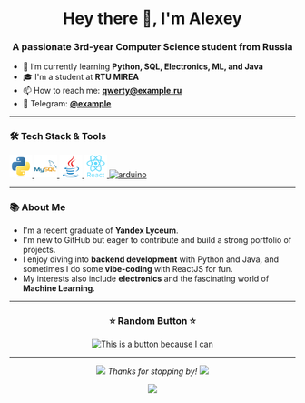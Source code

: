 <h1 align="center">Hey there 👋, I'm Alexey</h1>
<h3 align="center">A passionate 3rd-year Computer Science student from Russia</h3>

- 🌱 I’m currently learning **Python, SQL, Electronics, ML, and Java**
- 🎓 I'm a student at **RTU MIREA**
- 📫 How to reach me: **qwerty@example.ru**
- 📱 Telegram: [**@example**](https://t.me/example)

---

### 🛠️ Tech Stack & Tools

<p align="left">
<!-- Python -->
<a href="https://www.python.org" target="_blank" rel="noreferrer"> <img src="https://raw.githubusercontent.com/devicons/devicon/master/icons/python/python-original.svg" alt="python" width="40" height="40"/> </a>
<!-- SQL -->
<a href="https://www.mysql.com/" target="_blank" rel="noreferrer"> <img src="https://raw.githubusercontent.com/devicons/devicon/master/icons/mysql/mysql-original-wordmark.svg" alt="mysql" width="40" height="40"/> </a>
<!-- Java -->
<a href="https://www.java.com" target="_blank" rel="noreferrer"> <img src="https://raw.githubusercontent.com/devicons/devicon/master/icons/java/java-original.svg" alt="java" width="40" height="40"/> </a>
<!-- React -->
<a href="https://reactjs.org/" target="_blank" rel="noreferrer"> <img src="https://raw.githubusercontent.com/devicons/devicon/master/icons/react/react-original-wordmark.svg" alt="react" width="40" height="40"/> </a>
<!-- Arduino -->
<a href="https://www.arduino.cc/" target="_blank" rel="noreferrer"> <img src="https://cdn.worldvectorlogo.com/logos/arduino-1.svg" alt="arduino" width="40" height="40"/> </a>
</p>

---

### 📚 About Me

*   I'm a recent graduate of **Yandex Lyceum**.
*   I'm new to GitHub but eager to contribute and build a strong portfolio of projects.
*   I enjoy diving into **backend development** with Python and Java, and sometimes I do some **vibe-coding** with ReactJS for fun.
*   My interests also include **electronics** and the fascinating world of **Machine Learning**.

---

<div align="center">
  
### ⭐ Random Button ⭐
  
[![This is a button because I can](https://img.shields.io/badge/This_is_a_button-because_I_can-%23FF6F61?style=for-the-badge&logo=github&logoColor=white)](https://github.com/your-profile)
  
</div>

---

<p align="center">
  <img src="https://media.giphy.com/media/VgCDAzcKvsR6OM0uWg/giphy.gif" width="50"> 
  <i>Thanks for stopping by!</i> 
  <img src="https://media.giphy.com/media/KzM1lAfKjCifq/giphy.gif" width="50">
</p>

<p align="center">
  <img src="[https://your-photo-url-here.jpg](https://www.google.com/url?sa=i&url=https%3A%2F%2Fru.wikipedia.org%2Fwiki%2F%25D0%25AD%25D1%2582%25D0%25BE_%25D0%25BD%25D0%25B5%25D0%25BC%25D0%25BD%25D0%25BE%25D0%25B3%25D0%25BE%2C_%25D0%25BD%25D0%25BE_%25D1%258D%25D1%2582%25D0%25BE_%25D1%2587%25D0%25B5%25D1%2581%25D1%2582%25D0%25BD%25D0%25B0%25D1%258F_%25D1%2580%25D0%25B0%25D0%25B1%25D0%25BE%25D1%2582%25D0%25B0&psig=AOvVaw3ihzC8CIYyE-pvlVB96AN1&ust=1756586608904000&source=images&cd=vfe&opi=89978449&ved=0CBUQjRxqFwoTCLiT2ZjxsI8DFQAAAAAdAAAAABA4)" width="400px">
</p>
